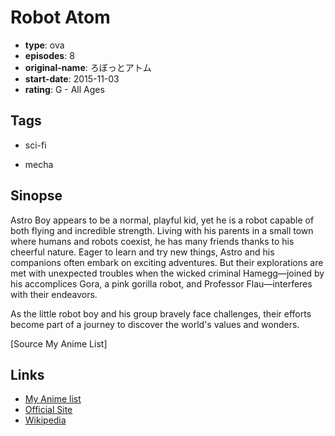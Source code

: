 # Robot Atom

-   **type**: ova
-   **episodes**: 8
-   **original-name**: ろぼっとアトム
-   **start-date**: 2015-11-03
-   **rating**: G - All Ages

## Tags

-   sci-fi

-   mecha

## Sinopse

Astro Boy appears to be a normal, playful kid, yet he is a robot capable of both flying and incredible strength. Living with his parents in a small town where humans and robots coexist, he has many friends thanks to his cheerful nature. Eager to learn and try new things, Astro and his companions often embark on exciting adventures. But their explorations are met with unexpected troubles when the wicked criminal Hamegg—joined by his accomplices Gora, a pink gorilla robot, and Professor Flau—interferes with their endeavors.

As the little robot boy and his group bravely face challenges, their efforts become part of a journey to discover the world's values and wonders.

[Source My Anime List]

## Links

-   [My Anime list](https://myanimelist.net/anime/40377/Robot_Atom)
-   [Official Site](https://tezukaosamu.net/en/news/?p=10574)
-   [Wikipedia](https://en.wikipedia.org/wiki/Little_Astro_Boy)
